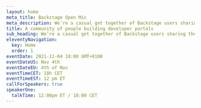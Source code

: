 ```yaml
---
layout: home
meta_title: Backstage Open Mic
meta_description: We’re a casual get together of Backstage users sharing their experiences and helping each other.
title: A community of people building developer portals
sub_heading: We’re a casual get together of Backstage users sharing their experiences and helping each other
eleventyNavigation:
  key: Home
  order: 1
eventDate: 2021-11-04 18:00 GMT+0100
eventDateUS: Nov 4th
eventDateEU: 4th of Nov
eventTimeCET: 18h CET
eventTimeEST: 12 pm ET
callForSpeakers: true
speakerOne:
  talkTime: 12:00pm ET / 18:00 CET 
---
```

